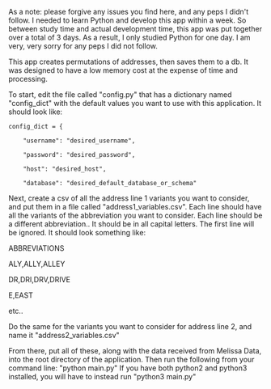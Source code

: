 As a note: please forgive any issues you find here, and any peps I didn't follow. I needed to learn Python and develop this app within a week. So between study time and actual development time, this app was put together over a total of 3 days. As a result, I only studied Python for one day. I am very, very sorry for any peps I did not follow.

This app creates permutations of addresses, then saves them to a db. It was designed to have a low memory cost at the expense of time and processing.

To start, edit the file called "config.py" that has a dictionary named "config_dict" with the default values you want to use with this application. It should look like:

    config_dict = {
    
        "username": "desired_username",
        
        "password": "desired_password",
        
        "host": "desired_host",
        
        "database": "desired_default_database_or_schema"
        
Next, create a csv of all the address line 1 variants you want to consider, and
  put them in a file called "address1_variables.csv".  Each line should have all the variants of the abbreviation you want to consider.  Each line should be a different abbreviation..  It should be in all capital letters.  The first line will be ignored.  It should look something like:
  
  ABBREVIATIONS
  
  ALY,ALLY,ALLEY
  
  DR,DRI,DRV,DRIVE
  
  E,EAST
  
  etc..


Do the same for the variants you want to consider for address line 2, and name it "address2_variables.csv"

From there, put all of these, along with the data received from Melissa Data, into the root directory of the application. Then run the following from your command line: "python main.py" If you have both python2 and python3 installed, you will have to instead run "python3 main.py"
